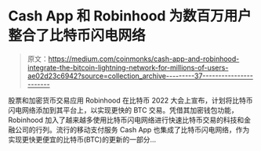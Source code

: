 # Cash App 和 Robinhood 为数百万用户整合了比特币闪电网络

> 原文：<https://medium.com/coinmonks/cash-app-and-robinhood-integrate-the-bitcoin-lightning-network-for-millions-of-users-ae02d23c6942?source=collection_archive---------37----------------------->

股票和加密货币交易应用 Robinhood 在比特币 2022 大会上宣布，计划将比特币闪电网络添加到其平台上，以实现更快的 BTC 交易。凭借其加密钱包功能，Robinhood 加入了越来越多使用比特币闪电网络进行快速比特币交易的科技和金融公司的行列。流行的移动支付服务 Cash App 也集成了比特币闪电网络，作为实现更快更便宜的比特币(BTC)的更新的一部分…